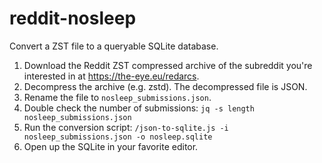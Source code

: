 # reddit-nosleep

Convert a ZST file to a queryable SQLite database.

1. Download the Reddit ZST compressed archive of the subreddit you're interested in at https://the-eye.eu/redarcs.
2. Decompress the archive (e.g. zstd). The decompressed file is JSON.
3. Rename the file to `nosleep_submissions.json`.
4. Double check the number of submissions: `jq -s length nosleep_submissions.json`
5. Run the conversion script: `/json-to-sqlite.js -i nosleep_submissions.json -o nosleep.sqlite`
6. Open up the SQLite in your favorite editor.

